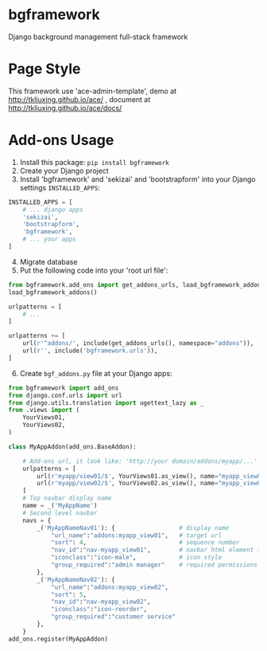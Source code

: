 # bgframework
Django background management full-stack framework

# Page Style

This framework use 'ace-admin-template', demo at http://tkliuxing.github.io/ace/ , document at http://tkliuxing.github.io/ace/docs/

# Add-ons Usage

1. Install this package: `pip install bgframework`
2. Create your Django project
3. Install 'bgframework' and 'sekizai' and 'bootstrapform' into your Django settings `INSTALLED_APPS`:
```python
INSTALLED_APPS = [
    # ... django apps
    'sekizai',
    'bootstrapform',
    'bgframework',
    # ... your apps
]
```
4. Migrate database
5. Put the following code into your 'root url file':
```python
from bgframework.add_ons import get_addons_urls, load_bgframework_addons
load_bgframework_addons()

urlpatterns = [
    # ...
]

urlpatterns += [
    url(r'^addons/', include(get_addons_urls(), namespace="addons")),
    url(r'', include('bgframework.urls')),
]
```
6. Create `bgf_addons.py` file at your Django apps:
```python
from bgframework import add_ons
from django.conf.urls import url
from django.utils.translation import ugettext_lazy as _
from .views import (
    YourViews01,
    YourViews02,
)

class MyAppAddon(add_ons.BaseAddon):

    # Add-ons url, it look like: 'http://your domain/addons/myapp/...'
    urlpatterns = [
        url(r'myapp/view01/$', YourViews01.as_view(), name="myapp_view01"),
        url(r'myapp/view02/$', YourViews02.as_view(), name="myapp_view02"),
    ]
    # Top navbar display name
    name = _('MyAppName')
    # Second level navbar
    navs = {
        _('MyAppNameNav01'): {                  # display name
            "url_name":"addons:myapp_view01",   # target url
            "sort": 4,                          # sequence number 
            "nav_id":"nav-myapp_view01",        # navbar html element id
            "iconclass":"icon-male",            # icon style
            "group_required":"admin manager"    # required permissions
        },
        _('MyAppNameNav02'): {
            "url_name":"addons:myapp_view02",
            "sort": 5,
            "nav_id":"nav-myapp_view02",
            "iconclass":"icon-reorder",
            "group_required":"customer service"
        },
    }
add_ons.register(MyAppAddon)
```
